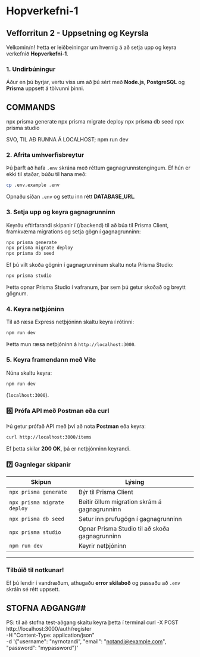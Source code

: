 # Hopverkefni-1

## Vefforritun 2 - Uppsetning og Keyrsla

Velkomin/n! Þetta er leiðbeiningar um hvernig á að setja upp og keyra verkefnið **Hopverkefni-1**.

### **1️. Undirbúningur**
Áður en þú byrjar, vertu viss um að þú sért með **Node.js**, **PostgreSQL** og **Prisma** uppsett á tölvunni þinni.

## COMMANDS ##
npx prisma generate
npx prisma migrate deploy
npx prisma db seed
npx prisma studio

SVO, TIL AÐ RUNNA Á LOCALHOST;
npm run dev


### **2. Afrita umhverfisbreytur**
Þú þarft að hafa `.env` skrána með réttum gagnagrunnstengingum.
Ef hún er ekki til staðar, búðu til hana með:
```bash
cp .env.example .env
```
Opnaðu síðan `.env` og settu inn rétt **DATABASE_URL**.

### **3. Setja upp og keyra gagnagrunninn**
Keyrðu eftirfarandi skipanir í (/backend) til að búa til Prisma Client, framkvæma migrations og setja gögn í gagnagrunninn:

```bash
npx prisma generate
npx prisma migrate deploy
npx prisma db seed
```

Ef þú vilt skoða gögnin í gagnagrunninum skaltu nota Prisma Studio:
```bash
npx prisma studio
```
Þetta opnar Prisma Studio í vafranum, þar sem þú getur skoðað og breytt gögnum.

### **4. Keyra netþjóninn**
Til að ræsa Express netþjóninn skaltu keyra í rótinni:
```bash
npm run dev
```
Þetta mun ræsa netþjóninn á `http://localhost:3000`.

### **5. Keyra framendann með Vite**
Núna skaltu keyra:
```bash
npm run dev
```
(`localhost:3000`).

### **6️⃣ Prófa API með Postman eða curl**
Þú getur prófað API með því að nota **Postman** eða keyra:
```bash
curl http://localhost:3000/items
```
Ef þetta skilar **200 OK**, þá er netþjónninn keyrandi.

### **7️⃣ Gagnlegar skipanir**
| Skipun | Lýsing |
|--------|---------|
| `npx prisma generate` | Býr til Prisma Client |
| `npx prisma migrate deploy` | Beitir öllum migration skrám á gagnagrunninn |
| `npx prisma db seed` | Setur inn prufugögn í gagnagrunninn |
| `npx prisma studio` | Opnar Prisma Studio til að skoða gagnagrunninn |
| `npm run dev` | Keyrir netþjóninn |

---

### **Tilbúið til notkunar!**
Ef þú lendir í vandræðum, athugaðu **error skilaboð** og passaðu að `.env` skráin sé rétt uppsett.



## STOFNA AÐGANG##
PS: til að stofna test-aðgang skaltu keyra þetta í terminal
curl -X POST http://localhost:3000/auth/register \
     -H "Content-Type: application/json" \
     -d '{"username": "nyrnotandi", "email": "notandi@example.com", "password": "mypassword"}'
